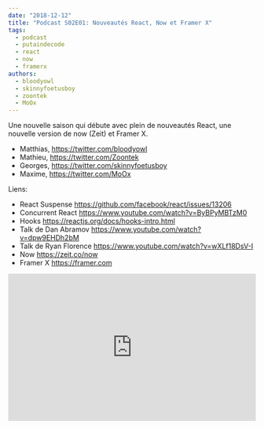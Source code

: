 ```yaml
---
date: "2018-12-12"
title: "Podcast S02E01: Nouveautés React, Now et Framer X"
tags:
  - podcast
  - putaindecode
  - react
  - now
  - framerx
authors:
  - bloodyowl
  - skinnyfoetusboy
  - zoontek
  - MoOx
---
```


Une nouvelle saison qui débute avec plein de nouveautés React, une nouvelle
version de now (Zeit) et Framer X.

- Matthias, https://twitter.com/bloodyowl
- Mathieu, https://twitter.com/Zoontek
- Georges, https://twitter.com/skinnyfoetusboy
- Maxime, https://twitter.com/MoOx

Liens:

- React Suspense https://github.com/facebook/react/issues/13206
- Concurrent React https://www.youtube.com/watch?v=ByBPyMBTzM0
- Hooks https://reactjs.org/docs/hooks-intro.html
- Talk de Dan Abramov https://www.youtube.com/watch?v=dpw9EHDh2bM
- Talk de Ryan Florence https://www.youtube.com/watch?v=wXLf18DsV-I
- Now https://zeit.co/now
- Framer X https://framer.com

<iframe width="100%" height="300" scrolling="no" frameborder="no" allow="autoplay" src="https://w.soundcloud.com/player/?url=https%3A//api.soundcloud.com/tracks/543558951&color=%23ff5500&auto_play=false&hide_related=false&show_comments=true&show_user=true&show_reposts=false&show_teaser=true&visual=true"></iframe>
